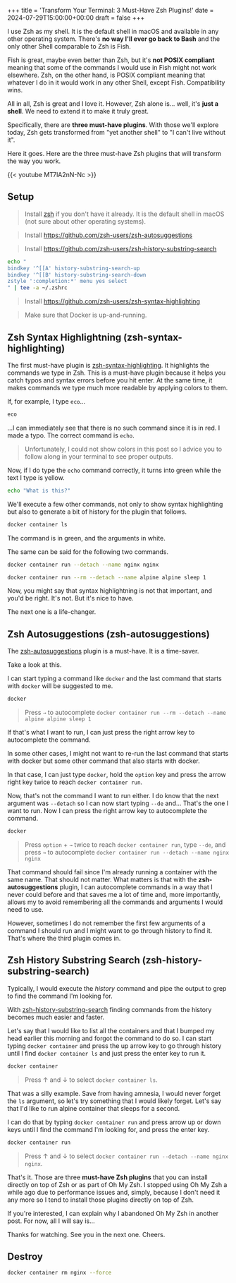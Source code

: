 
+++
title = 'Transform Your Terminal: 3 Must-Have Zsh Plugins!'
date = 2024-07-29T15:00:00+00:00
draft = false
+++

I use Zsh as my shell. It is the default shell in macOS and available in any other operating system. There's **no way I'll ever go back to Bash** and the only other Shell comparable to Zsh is Fish.

Fish is great, maybe even better than Zsh, but it's **not POSIX compliant** meaning that some of the commands I would use in Fish might not work elsewhere. Zsh, on the other hand, is POSIX compliant meaning that whatever I do in it would work in any other Shell, except Fish. Compatibility wins.

All in all, Zsh is great and I love it. However, Zsh alone is... well, it's **just a shell**. We need to extend it to make it truly great.

Specifically, there are **three must-have plugins**. With those we'll explore today, Zsh gets transformed from "yet another shell" to "I can't live without it".

Here it goes. Here are the three must-have Zsh plugins that will transform the way you work.

<!--more-->

{{< youtube MT7lA2nN-Nc >}}

## Setup

> Install [zsh](https://zsh.org) if you don't have it already. It is the default shell in macOS (not sure about other operating systems).

> Install https://github.com/zsh-users/zsh-autosuggestions

> Install https://github.com/zsh-users/zsh-history-substring-search

```sh
echo "
bindkey '^[[A' history-substring-search-up
bindkey '^[[B' history-substring-search-down
zstyle ':completion:*' menu yes select
" | tee -a ~/.zshrc
```

> Install https://github.com/zsh-users/zsh-syntax-highlighting

> Make sure that Docker is up-and-running.

## Zsh Syntax Highlightning (zsh-syntax-highlighting)

The first must-have plugin is [zsh-syntax-highlighting](https://github.com/zsh-users/zsh-syntax-highlighting). It highlights the commands we type in Zsh. This is a must-have plugin because it helps you catch typos and syntax errors before you hit enter. At the same time, it makes commands we type much more readable by applying colors to them.

If, for example, I type `eco`...

```sh
eco
```

...I can immediately see that there is no such command since it is in red. I made a typo. The correct command is `echo`.

> Unfortunately, I could not show colors in this post so I advice you to follow along in your terminal to see proper outputs.

Now, if I do type the `echo` command correctly, it turns into green while the text I type is yellow.

```sh
echo "What is this?"
```

We'll execute a few other commands, not only to show syntax highlighting but also to generate a bit of history for the plugin that follows.

```sh
docker container ls
```

The command is in green, and the arguments in white.

The same can be said for the following two commands.

```sh
docker container run --detach --name nginx nginx

docker container run --rm --detach --name alpine alpine sleep 1
```

Now, you might say that syntax highlightning is not that important, and you'd be right. It's not. But it's nice to have.

The next one is a life-changer.

## Zsh Autosuggestions (zsh-autosuggestions)

The [zsh-autosuggestions](https://github.com/zsh-users/zsh-autosuggestions) plugin is a must-have. It is a time-saver.

Take a look at this.

I can start typing a command like `docker` and the last command that starts with `docker` will be suggested to me.

```sh
docker
```

> Press `→` to autocomplete `docker container run --rm --detach --name alpine alpine sleep 1`

If that's what I want to run, I can just press the right arrow key to autocomplete the command.

In some other cases, I might not want to re-run the last command that starts with docker but some other command that also starts with docker.

In that case, I can just type `docker`, hold the `option` key and press the arrow right key twice to reach `docker container run`.

Now, that's not the command I want to run either. I do know that the next argument was `--detach` so I can now start typing `--de` and... That's the one I want to run. Now I can press the right arrow key to autocomplete the command.

```sh
docker
```

> Press `option` + `→` twice to reach `docker container run`, type `--de`, and press `→` to autocomplete `docker container run --detach --name nginx nginx`

That command should fail since I'm already running a container with the same name. That should not matter. What matters is that with the **zsh-autosuggestions** plugin, I can autocomplete commands in a way that I never could before and that saves me a lot of time and, more importantly, allows my to avoid remembering all the commands and arguments I would need to use.

However, sometimes I do not remember the first few arguments of a command I should run and I might want to go through history to find it. That's where the third plugin comes in.

## Zsh History Substring Search (zsh-history-substring-search)

Typically, I would execute the *history* command and pipe the output to grep to find the command I'm looking for.

With [zsh-history-substring-search](https://github.com/zsh-users/zsh-history-substring-search) finding commands from the history becomes much easier and faster.

Let's say that I would like to list all the containers and that I bumped my head earlier this morning and forgot the command to do so. I can start typing `docker container` and press the up arrow key to go through history until I find `docker container ls` and just press the enter key to run it.

```sh
docker container
```

> Press ↑ and ↓ to select `docker container ls`.

That was a silly example. Save from having amnesia, I would never forget the `ls` argument, so let's try something that I would likely forget. Let's say that I'd like to run alpine container that sleeps for a second.

I can do that by typing `docker container run` and press arrow up or down keys until I find the command I'm looking for, and press the enter key.

```sh
docker container run
```

> Press ↑ and ↓ to select `docker container run --detach --name nginx nginx`.

That's it. Those are three **must-have Zsh plugins** that you can install directly on top of Zsh or as part of Oh My Zsh. I stopped using Oh My Zsh a while ago due to performance issues and, simply, because I don't need it any more so I tend to install those plugins directly on top of Zsh.

If you're interested, I can explain why I abandoned Oh My Zsh in another post. For now, all I will say is...

Thanks for watching.
See you in the next one.
Cheers.

## Destroy

```sh
docker container rm nginx --force
```

